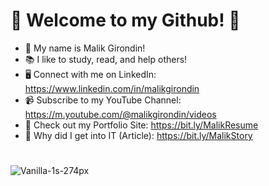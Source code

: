 # 🎉 Welcome to my Github! 🎉
* 🦋 My name is Malik Girondin!
* 📚 I like to study, read, and help others!
* 🖥 Connect with me on LinkedIn: https://www.linkedin.com/in/malikgirondin
* 📹 Subscribe to my YouTube Channel: https://m.youtube.com/@malikgirondin/videos
* 🎨 Check out my Portfolio Site: https://bit.ly/MalikResume
* 🌟 Why did I get into IT (Article): https://bit.ly/MalikStory
#
![Vanilla-1s-274px](https://github.com/Malik-Girondin/Malik-Girondin/assets/132381912/da045328-ed63-48d8-806f-deb1439b495d)
